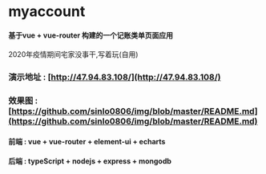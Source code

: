 # myaccount
#### 基于vue + vue-router 构建的一个记账类单页面应用
2020年疫情期间宅家没事干,写着玩(自用)
### 演示地址 : [http://47.94.83.108/](http://47.94.83.108/)

### 效果图 : [https://github.com/sinlo0806/img/blob/master/README.md](https://github.com/sinlo0806/img/blob/master/README.md)

#### 前端 : vue + vue-router + element-ui + echarts
#### 后端 : typeScript + nodejs + express + mongodb
